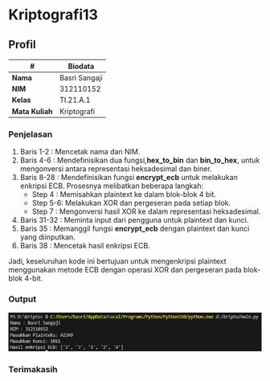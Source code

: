 # Kriptografi13
## Profil
| #               | Biodata           |
| --------------- | ----------------- |
| **Nama**        | Basri Sangaji     |
| **NIM**         | 312110152         |
| **Kelas**       | TI.21.A.1         |
| **Mata Kuliah** | Kriptografi       |

### Penjelasan
1. Baris 1-2   : Mencetak nama dan NIM.
2. Baris 4-6   : Mendefinisikan dua fungsi,**hex_to_bin** dan **bin_to_hex**, untuk mengonversi antara representasi heksadesimal dan biner.
3. Baris 8-28  : Mendefinisikan fungsi **encrypt_ecb** untuk melakukan enkripsi ECB. Prosesnya melibatkan beberapa langkah:<br>
   * Step 4  : Memisahkan plaintext ke dalam blok-blok 4 bit.<br>
   * Step 5-6: Melakukan XOR dan pergeseran pada setiap blok.<br>
   * Step 7  : Mengonversi hasil XOR ke dalam representasi heksadesimal.
4. Baris 31-32 : Meminta input dari pengguna untuk plaintext dan kunci.
5. Baris 35    : Memanggil fungsi **encrypt_ecb** dengan plaintext dan kunci yang diinputkan.
6. Baris 38    : Mencetak hasil enkripsi ECB.

Jadi, keseluruhan kode ini bertujuan untuk mengenkripsi plaintext menggunakan metode ECB dengan operasi XOR dan pergeseran pada blok-blok 4-bit.

### Output
![Gambar 1](https://github.com/Basrisngji/Kriptografi13/blob/main/output.png)

### Terimakasih
